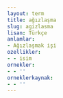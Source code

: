 ```yaml
---
layout: term
title: ağızlaşma
slug: agizlasma
lisan: Türkçe
anlamlar:
- Ağızlaşmak işi
ozellikler:
- - isim
ornekler:
- - ''
orneklerkaynak:
- - ''
---
```

